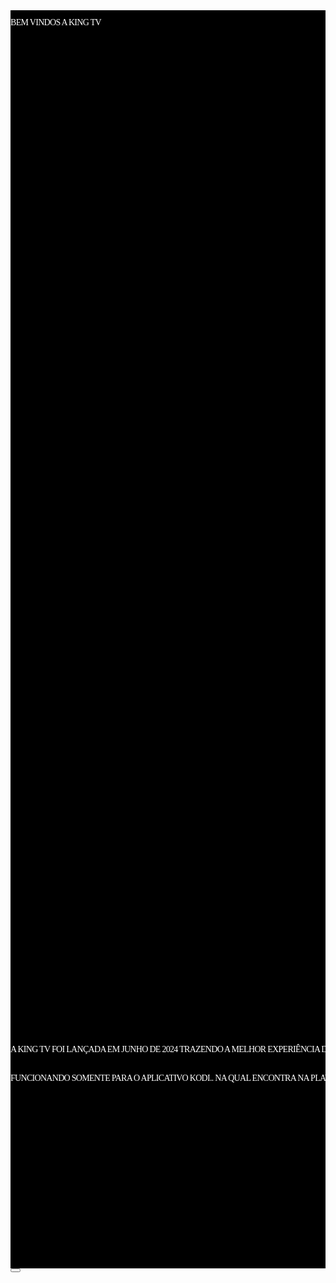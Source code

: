<!DOCTYPE html><html lang="pt-BR" style="--inner1Vh: 9.55px; --sbw: 0px;"><head><meta http-equiv="Content-Type" content="text/html; charset=UTF-8"><link rel="stylesheet" type="text/css" href="cid:css-c10775a1-44cd-4e73-aee9-3761be74d0ce@mhtml.blink" /><link rel="stylesheet" type="text/css" href="cid:css-5254d7d4-ac98-4fc9-8fe2-e1c8fab310b5@mhtml.blink" /><base href="https://whatsappdeltayowa.my.canva.site/"><meta name="viewport" content="width=device-width, initial-scale=1.0"<meta name="description" content=""><link rel="icon" href="https://whatsappdeltayowa.my.canva.site/26387fa4f5b1e3f7b6217b27d79bf264.png" type="image/png" sizes="16x16"><link rel="icon" href="https://whatsappdeltayowa.my.canva.site/2d0b56e7e51cf11036ad8734bdb67e2d.png" type="image/png" sizes="32x32"><link rel="apple-touch-icon" href="https://whatsappdeltayowa.my.canva.site/725b756a69a7d4c235070e51acd85560.png" sizes="180x180"></head><body><div id="root"><a id="page-1" aria-hidden="true" style="visibility:hidden;"></a><section id="T4U9xyBQcviECHeC" style="position:relative;overflow:hidden;display:grid;align-items:center;grid-template-columns:auto 100rem auto;z-index:0;"><div id="fT7HPsGiDlrO8nGK" style="grid-area:1 / 1 / 2 / 4;display:grid;position:absolute;min-height:100%;min-width:100%;"><div id="wo9gdvBKE0JrQVOV" style="z-index:0;"><div id="nIA7MgkvCzv28C4N" style="box-sizing:border-box;width:100%;height:100%;transform:rotate(0deg);"><div id="d8aIoYMqWchL9VjM" style="width:100%;height:100%;opacity:1.0;"><div id="LY9iHGArUYg1ldLt" style="background-color:#000000;opacity:1.0;transform:scale(1, 1);width:100%;height:100%;overflow:hidden;position:relative;"></div></div></div></div></div><div id="yPIBejRF6422dYya" style="display:grid;position:relative;grid-area:1 / 2 / 2 / 3;"><div id="b4FKJQQKLHzfRsy2" style="z-index:5;"><div id="sNtmYwCC8GQPq2i7" style="box-sizing:border-box;width:100%;height:100%;transform:rotate(0deg);"><div id="Pmiddwa7UalhAOuv" style="opacity:1.0;display:flex;box-sizing:border-box;flex-direction:column;justify-content:flex-start;width:100%;height:100%;"><p id="IpDIxCiGh3G0OnS2" style="color:#ffffff;direction:ltr;font-family:YAFdJvl8raw-0;margin-left:0em;line-height:0.8916741em;text-transform:none;letter-spacing:-0.05em;"><span id="aGAvLXYJWq0m9wqm" style="color:#ffffff;font-weight:500;">BEM VINDOS ​A KING TV</span><br></p></div></div></div><div id="Ea3qIeDPHs0NoUl9" style="z-index:4;"><div id="O9kJSGIQ2wEQwxMj" style="padding-top:99.9996%;transform:rotate(0deg);"><div id="LrpwmTCFsrByZ4JC" style="position:absolute;top:0px;left:0px;width:100%;height:100%;"><svg id="gAKs5uPK8wgURBBs" viewBox="0 0 500.0 499.998" style="width:100%;height:100%;opacity:1.0;overflow:hidden;position:absolute;top:0%;left:0%;background:url('data:image/png;base64,');"><g id="wcynoPhjGGhtDgKt" style="transform:scale(1, 1);"><foreignObject id="PSPjnvNzXLNPLWRp" style="width:500px;height:499.998px;"><div id="ff6YRbjHP01aP7LE" style="clip-path:path('M500,250.0019989 C500,388.06700134 388.06900024,499.9980011 250,499.9980011 C111.92900085,499.9980011 0,388.06700134 0,250.0019989 C0,111.93000031 111.92900085,0 250,0 C388.07099915,0 500,111.93000031 500,250.0019989 Z');"><div id="nVcFSbyuiVFheuJL" style="transform: scale(1, 1); transform-origin: 250px 250px; animation: auto ease 0s 1 normal none running none;"><img src="https://whatsappdeltayowa.my.canva.site/images/dc3324a5ab49858e54671594b21be6ca.jpg" loading="lazy" style="transform:translate(-20.69955414px, 0px) rotate(0deg);transform-origin:270.69955414px 249.999px;width:541.39910828px;height:499.998px;display:block;opacity:1.0;object-fit:fill;"></div></div></foreignObject></g></svg></div></div></div><div id="W9Nm36bmbtsceTPE" style="z-index:6;"><div id="tw8cPfVc5bkMqY7P" style="box-sizing:border-box;width:100%;height:100%;transform:rotate(0deg);"><div id="ZL3R0Uwy9zmblCIG" style="opacity:1.0;display:flex;box-sizing:border-box;flex-direction:column;justify-content:flex-start;width:100%;height:100%;"><p id="v3drjndMMz7N8Dzu" style="color:#ffffff;font-family:YAFdJvl8raw-0;line-height:1.27869062em;letter-spacing:-0.05em;"><span id="dWuuW6hHO9KVB3wJ" style="color:#ffffff;">A KING TV FOI LANÇADA EM JUNHO DE 2024 ​TRAZENDO A MELHOR EXPERIÊNCIA DE TV AO ​VIVO PARA VOCÊ..</span><span id="zaQ1YoMZPkXM1CSf" style="color:#ffffff;">  </span></p><p id="u3PfK6IuapWxE0Fs" style="color:#ffffff;font-family:YAFdJvl8raw-0;line-height:1.27869062em;letter-spacing:-0.05em;"><span id="wxcbCw4YeeCAK7Ra" style="color:#ffffff;">FUNCIONANDO SOMENTE PARA O APLICATIVO ​KODI.. NA QUAL ENCONTRA NA PLAYSTORE...</span><br></p></div></div></div><div id="uy86wS9dUff70zRH"><div id="QP09pjn1sjSJINy6" style="display:grid;position:relative;grid-area:7 / 4 / 8 / 5;"><div id="SBQNhdDl07ahLZl3" style="display:grid;position:relative;grid-area:2 / 2 / 3 / 3;"><div id="IAsyTD79b0YfUVje" style="z-index:2;"><div id="Prp1i6lFw2iTbylE" style="padding-top:26.9316144%;transform:rotate(0deg);"><div id="lcdcrBowz3SgZ1Hb" style="position:absolute;top:0px;left:0px;width:100%;height:100%;"><svg id="mnqg5gZGM6ABKian" viewBox="0 0 51.6028 13.8975" style="width:100%;height:100%;opacity:1.0;overflow:hidden;position:absolute;top:0%;left:0%;background:url('data:image/png;base64,');"><g id="dj9mUpKhohk7W1pk" style="transform:scale(1, 1);"><g id="nbKm9HLP9YqoBBFF" style="clip-path:url(#csxRTLODSim7jvMX);"><clipPath id="csxRTLODSim7jvMX"><path d="M0,0 L51.60281647,0 L51.60281647,13.89747155 L0,13.89747155 Z"></path></clipPath><path id="HTYCT8GbiLjQxMSu" d="M0,0 L51.60281647,0 L51.60281647,13.89747155 L0,13.89747155 Z" style="fill:#000000;opacity:1.0;"></path><path id="ThgnQTDqhq7rJpje" d="M0,0 L51.60281647,0 L51.60281647,13.89747155 L0,13.89747155 Z" style="fill:none;stroke-linecap:butt;vector-effect:non-scaling-stroke;stroke:#e5e900;"></path></g></g></svg></div></div></div><div id="r0OXyFIafCqLPAro" style="z-index:3;"><div id="xSVqV9etYcmed0tP" style="box-sizing:border-box;width:100%;height:100%;transform:rotate(0deg);"><div id="IO4kpH1FoBygqcHC" style="opacity:1.0;display:flex;box-sizing:border-box;flex-direction:column;justify-content:center;width:100%;height:100%;"><p id="eZoQ5uQY6V0e2jXO" style="color:#ffffff;font-family:YAFdJi-0PQg-0;line-height:1.39285466em;text-align:center;text-transform:uppercase;letter-spacing:0.021em;"><span id="OYIPODXkDuAIEzcD" style="color:#ffffff;font-weight:700;">DOWNLOAD AQU​I</span><br></p></div></div></div></div></div></div></div></section></div><div class="footer-overflow-container" lang="pt-BR">
  <div class="footer-container">
    <button id="report_button" class="footer-pill footer-pill-secondary" type="button">
